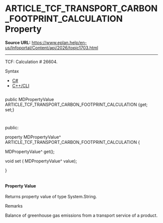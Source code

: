 # ARTICLE_TCF_TRANSPORT_CARBON_FOOTPRINT_CALCULATION Property

**Source URL:** https://www.eplan.help/en-us/Infoportal/Content/api/2026/topic1703.html

---

TCF: Calculation # 26604.

Syntax

- [C#](#i-syntax-CS)
- [C++/CLI](#i-syntax-CPP2005)

```
```
public MDPropertyValue ARTICLE_TCF_TRANSPORT_CARBON_FOOTPRINT_CALCULATION {get; set;}
```
```

```
```
public:

property MDPropertyValue^ ARTICLE_TCF_TRANSPORT_CARBON_FOOTPRINT_CALCULATION {

   MDPropertyValue^ get();

   void set (    MDPropertyValue^ value);

}
```
```

#### Property Value

Returns property value of type System.String.

Remarks

Balance of greenhouse gas emissions from a transport service of a product.

